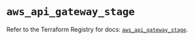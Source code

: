 # `aws_api_gateway_stage`

Refer to the Terraform Registry for docs: [`aws_api_gateway_stage`](https://registry.terraform.io/providers/hashicorp/aws/6.13.0/docs/resources/api_gateway_stage).
